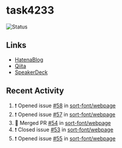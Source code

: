 # task4233
![Status](https://github-readme-stats.vercel.app/api?username=task4233&count_private=true&show_icons=true&theme=chartreuse-dark)

## Links
 - [HatenaBlog](https://task4233.hatenablog.com/)
 - [Qiita](https://qiita.com/task4233)
 - [SpeakerDeck](https://speakerdeck.com/task4233)

## Recent Activity
<!--START_SECTION:activity-->
1. ❗️ Opened issue [#58](https://github.com/sort-font/webpage/issues/58) in [sort-font/webpage](https://github.com/sort-font/webpage)
2. ❗️ Opened issue [#57](https://github.com/sort-font/webpage/issues/57) in [sort-font/webpage](https://github.com/sort-font/webpage)
3. 🎉 Merged PR [#54](https://github.com/sort-font/webpage/pull/54) in [sort-font/webpage](https://github.com/sort-font/webpage)
4. ❗️ Closed issue [#53](https://github.com/sort-font/webpage/issues/53) in [sort-font/webpage](https://github.com/sort-font/webpage)
5. ❗️ Opened issue [#55](https://github.com/sort-font/webpage/issues/55) in [sort-font/webpage](https://github.com/sort-font/webpage)
<!--END_SECTION:activity-->
